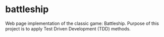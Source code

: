 # battleship
Web page implementation of the classic game: Battleship. Purpose of this project is to apply Test Driven Development (TDD) methods.
